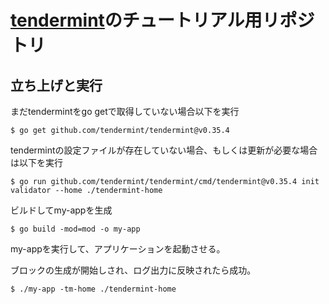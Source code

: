 # [tendermint](https://docs.tendermint.com/master/tutorials/go-built-in.html)のチュートリアル用リポジトリ

## 立ち上げと実行

まだtendermintをgo getで取得していない場合以下を実行

```console
$ go get github.com/tendermint/tendermint@v0.35.4
```

tendermintの設定ファイルが存在していない場合、もしくは更新が必要な場合は以下を実行

```console
$ go run github.com/tendermint/tendermint/cmd/tendermint@v0.35.4 init validator --home ./tendermint-home
```

ビルドしてmy-appを生成

```console
$ go build -mod=mod -o my-app
```

my-appを実行して、アプリケーションを起動させる。

ブロックの生成が開始しされ、ログ出力に反映されたら成功。

```console
$ ./my-app -tm-home ./tendermint-home
```
